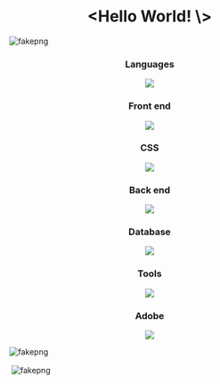 <h1 align="center">&lt;Hello World! \&gt;</h1>
<p align="left"> <img src="https://komarev.com/ghpvc/?username=fakepng&label=Profile%20views&color=0e75b6&style=flat" alt="fakepng" /> </p>

<h3 align="center">Languages</h3>
<p align="center">
  <a href="https://skillicons.dev">
    <img src="https://skillicons.dev/icons?i=js,ts,php,python,c,cpp,md" />
  </a>
</p>

<h3 align="center">Front end</h3>
<p align="center">
  <a href="https://skillicons.dev">
    <img src="https://skillicons.dev/icons?i=nextjs,react,html" />
  </a>
</p>

<h3 align="center">CSS</h3>
<p align="center">
  <a href="https://skillicons.dev">
    <img src="https://skillicons.dev/icons?i=css,tailwind,bootstrap" />
  </a>
</p>

<h3 align="center">Back end</h3>
<p align="center">
  <a href="https://skillicons.dev">
    <img src="https://skillicons.dev/icons?i=nodejs,express" />
  </a>
</p>

<h3 align="center">Database</h3>
<p align="center">
  <a href="https://skillicons.dev">
    <img src="https://skillicons.dev/icons?i=prisma,postgres,mysql,mongodb" />
  </a>
</p>

<h3 align="center">Tools</h3>
<p align="center">
  <a href="https://skillicons.dev">
    <img src="https://skillicons.dev/icons?i=vscode,cloudflare,github,git,linux,stackoverflow,vercel,powershell,bash" />
  </a>
</p>

<h3 align="center">Adobe</h3>
<p align="center">
  <a href="https://skillicons.dev">
    <img src="https://skillicons.dev/icons?i=ai,ps,pr,au,ae" />
  </a>
</p>

<p><img align="center" src="https://github-readme-stats.vercel.app/api/top-langs?username=fakepng&show_icons=true&locale=en&layout=compact&langs_count=8" alt="fakepng" /></p>

<p>&nbsp;<img align="center" src="https://github-readme-stats.vercel.app/api?username=fakepng&show_icons=true&locale=en&count_private=true" alt="fakepng" /></p>
